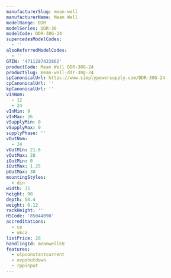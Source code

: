 ```yaml
---
manufacturerSlug: mean-well
manufacturerName: Mean Well
modelRange: DDR
modelSeries: DDR-30
modelCode: DDR-30G-24
supercedesModelCodes:
  - ''
alsoReferredModelCodes:
  - ''
GTIN: '4711287422862'
productCode: Mean Well DDR-30G-24
productSlug: mean-well-ddr-30g-24
spCanonicalUrl: https://www.simplypowersupply.com/DDR-30G-24
cpCanonicalUrl: ''
kpCanonicalUrl: ''
vInNom:
  - 12
  - 24
vInMin: 9
vInMax: 36
vSupplyMin: 0
vSupplyMax: 0
supplyPhase: ''
vOutNom:
  - 24
vOutMin: 21.6
vOutMax: 28
iOutMin: 0
iOutMax: 1.25
pOutMax: 30
mountingStyles:
  - din
width: 35
height: 90
depth: 58.4
weight: 0.12
rackHeight: ''
HSCode: '85044090'
accreditations:
  - ce
  - ukca
listPrice: 28
handlingId: meanwellEU
features:
  - olpconstantcurrent
  - ovpshutdown
  - rppinput
---
```


